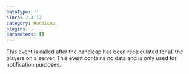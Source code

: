 ```yaml
---
dataType: ''
since: 2.4.12
category: Handicap
plugins: ~
parameters: []
---
```


This event is called after the handicap has been recalculated for all the players on a server. This event contains no data and is only used for notification purposes.
